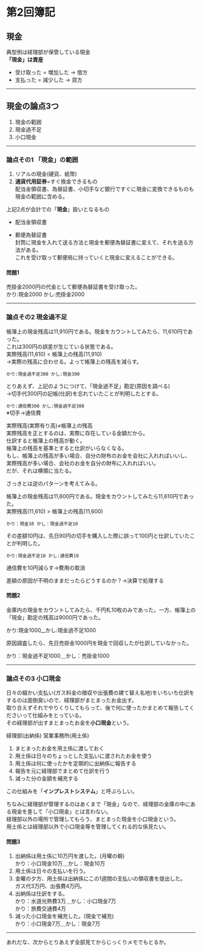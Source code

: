 # 第2回簿記

## 現金

典型例は経理部が保管している現金  
**「現金」は資産**  

- 受け取った = 増加した → 借方  
- 支払った = 減少した → 貸方  

---

## 現金の論点3つ

1. 現金の範囲
2. 現金過不足
3. 小口現金

---

### 論点その1 「現金」の範囲

1. リアルの現金(硬貨、紙幣)  
2. **通貨代用証券**=すぐ換金できるもの  
配当金領収書、為替証書、小切手など銀行ですぐに現金に変換できるものも現金の範囲に含める。  

上記2点が会計での「**現金**」扱いとなるもの  

- 配当金領収書  

- 郵便為替証書  
封筒に現金を入れて送る方法と現金を郵便為替証書に変えて、それを送る方法がある。  
これを受け取って郵便局に持っていくと現金に変えることができる。  

#### 問題1

売掛金2000円の代金として郵便為替証書を受け取った。  
かり:現金2000 かし:売掛金2000  

---

### 論点その2 現金過不足

帳簿上の現金残高は11,910円である。現金をカウントしてみたら、11,610円であった。  
これは300円の誤差が生じている状態である。  
実際残高(11,610) < 帳簿上の残高(11,910)  
→実際の残高に合わせる。よって帳簿上の残高を減らす。  

`かり:現金過不足300 かし:現金300`  

とりあえず、上記のようにつけて、「現金過不足」勘定(原因を調べる)  
→切手代300円の記帳(仕訳)を忘れていたことが判明したとする。  

`かり:通信費300 かし:現金過不足300`  
※切手→通信費  

実際残高(実際有り高)≠帳簿上の残高  
実際残高を正とするのは、実際に存在している金額だから。  
仕訳すると帳簿上の残高が動く。  
帳簿上の残高を基準とすると仕訳がいらなくなる。  
もし、帳簿上の残高が多い場合、自分の財布のお金を会社に入れればいいし、  
実際残高が多い場合、会社のお金を自分の財布に入れればいい。  
だが、それは横領に当たる。  

さっきとは逆のパターンを考えてみる。  

帳簿上の現金残高は11,600円である。現金をカウントしてみたら11,610円であった。  
実際残高(11,610) > 帳簿上の残高(11,600)  

`かり：現金10 かし：現金過不足10`  

その差額10円は、先日90円の切手を購入した際に誤って100円と仕訳していたことが判明した。  

`かり:現金過不足10 かし:通信費10`  

通信費を10円減らす→費用の取消  

差額の原因が不明のままだったらどうするのか？→決算で処理する  

#### 問題2

金庫内の現金をカウントしてみたら、千円札10枚のみであった。一方、帳簿上の「現金」勘定の残高は9000円であった。  

かり:現金1000__かし:現金過不足1000  

原因調査したら、先日売掛金1000円を現金で回収したが仕訳していなかった。

かり：現金過不足1000＿かし：売掛金1000  

---

### 論点その3 小口現金

日々の細かい支払い(ガス料金の徴収や出張費の建て替え名地)をいちいち仕訳をするのは面倒臭いので、経理部がまとまったお金出す。  
取り合えずそれでやりくりしてもらって、後で何に使ったかまとめて報告してくださいって仕組みをとっている。  
その経理部が出すまとまったお金を**小口現金**という。  

経理部(出納係)
営業事務所(用土係)

1. まとまったお金を用土係に渡しておく
2. 用土係は日々のちょっとした支払いに渡されたお金を使う
3. 用土係は何に使ったかを定期的に出納係に報告する
4. 報告を元に経理部でまとめて仕訳を行う
5. 減った分の金額を補充する

この仕組みを「**インプレストシステム**」と呼ぶらしい。

ちなみに経理部が管理するのはあくまで「現金」なので、経理部の金庫の中にある現金を差して「小口現金」とは言わない。  
経理部以外の場所で管理してもらう、まとまった現金を小口現金という。  
用土係とは経理部以外で小口現金等を管理してくれる的な係見たい。  

#### 問題3

1. 出納係は用土係に10万円を渡した。(月曜の朝)  
   かり：小口現金10万＿かし：現金10万  
2. 用土係は日々の支払いを行う。  
3. 金曜の夕方、用土係は出納係にこの1週間の支払いの領収書を提出した。  
   ガス代3万円、出張費4万円。  
4. 出納係は仕訳をする。  
   かり：水道光熱費3万＿かし：小口現金7万  
   かり：旅費交通費4万  
5. 減った小口現金を補充した。(現金で補充)  
   かり：小口現金7万＿かし：現金7万  

---

あれだな、次からとりあえず全部見てからじっくりメモでもとるか。
